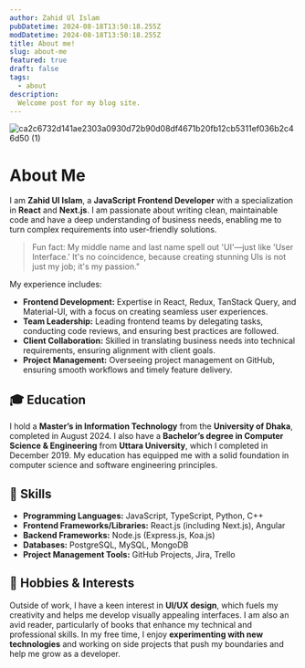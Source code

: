```yaml
---
author: Zahid Ul Islam
pubDatetime: 2024-08-18T13:50:18.255Z
modDatetime: 2024-08-18T13:50:18.255Z
title: About me!
slug: about-me
featured: true
draft: false
tags:
  - about
description:
  Welcome post for my blog site.
---
```


![ca2c6732d141ae2303a0930d72b90d08df4671b20fb12cb5311ef036b2c46d50 (1)](https://github.com/user-attachments/assets/797a33f1-96bc-4f46-bd0f-6ff85f39636c)



# About Me

>
> 
I am **Zahid Ul Islam**, a **JavaScript Frontend Developer** with a specialization in **React** and **Next.js**. I am passionate about writing clean, maintainable code and have a deep understanding of business needs, enabling me to turn complex requirements into user-friendly solutions.

> Fun fact: My middle name and last name spell out 'UI'—just like 'User Interface.' It's no coincidence, because creating stunning UIs is not just my job; it's my passion."

My experience includes:
- **Frontend Development:** Expertise in React, Redux, TanStack Query, and Material-UI, with a focus on creating seamless user experiences. 
- **Team Leadership:** Leading frontend teams by delegating tasks, conducting code reviews, and ensuring best practices are followed.
- **Client Collaboration:** Skilled in translating business needs into technical requirements, ensuring alignment with client goals.
- **Project Management:** Overseeing project management on GitHub, ensuring smooth workflows and timely feature delivery.

## 🎓 Education
I hold a **Master’s in Information Technology** from the **University of Dhaka**, completed in August 2024. I also have a **Bachelor’s degree in Computer Science & Engineering** from **Uttara University**, which I completed in December 2019. My education has equipped me with a solid foundation in computer science and software engineering principles.

## 🌟 Skills
- **Programming Languages:** JavaScript, TypeScript, Python, C++
- **Frontend Frameworks/Libraries:** React.js (including Next.js), Angular
- **Backend Frameworks:** Node.js (Express.js, Koa.js)
- **Databases:** PostgreSQL, MySQL, MongoDB
- **Project Management Tools:** GitHub Projects, Jira, Trello

## 🎨 Hobbies & Interests
Outside of work, I have a keen interest in **UI/UX design**, which fuels my creativity and helps me develop visually appealing interfaces. I am also an avid reader, particularly of books that enhance my technical and professional skills. In my free time, I enjoy **experimenting with new technologies** and working on side projects that push my boundaries and help me grow as a developer.
